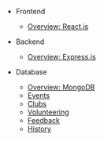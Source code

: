 - Frontend

    - [Overview: React.js](frontend/reactjs.md)

- Backend

    - [Overview: Express.js](backend/expressjs.md)

- Database

    - [Overview: MongoDB](database/mongodb.md)
    - [Events](database/events-db.md)
    - [Clubs](database/clubs-db.md)
    - [Volunteering](database/volunteering-db.md)
    - [Feedback](database/feedback-db.md)
    - [History](database/history-db.md)
